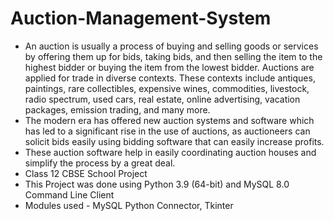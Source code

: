 # Auction-Management-System
- An auction is usually a process of buying and selling goods or services by offering them up for bids, taking bids, and then selling the item to the highest bidder or buying the item from the lowest bidder. Auctions are applied for trade in diverse contexts. These contexts include antiques, paintings, rare collectibles, expensive wines, commodities, livestock, radio spectrum, used cars, real estate, online advertising, vacation packages, emission trading, and many more. 
- The modern era has offered new auction systems and software which has led to a significant rise in the use of auctions, as auctioneers can solicit bids easily using bidding software that can easily increase profits.
- These auction software help in easily coordinating auction houses and simplify the process by a great deal.
- Class 12 CBSE School Project
- This Project was done using Python 3.9 (64-bit) and MySQL 8.0 Command Line Client
- Modules used - MySQL Python Connector, Tkinter
